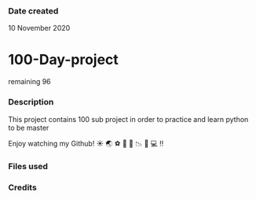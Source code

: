 ### Date created
10 November 2020

# 100-Day-project
remaining 96

### Description

This project contains 100 sub project in order to practice and learn python to be master

Enjoy watching my Github!
:sunny:
:earth_asia:
:soccer:
:atm:
:rocket:
:chart_with_downwards_trend:
:bath:
:computer:
:bangbang:

### Files used

### Credits
